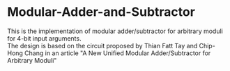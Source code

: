 # Modular-Adder-and-Subtractor
This is the implementation of modular adder/subtractor for arbitrary moduli for 4-bit input arguments.  
The design is based on the circuit proposed by Thian Fatt Tay and Chip-Hong Chang in an article "A New Unified Modular Adder/Subtractor for
Arbitrary Moduli"
